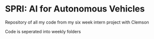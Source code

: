 # SPRI: AI for Autonomous Vehicles
Repository of all my code from my six week intern project with Clemson 

Code is seperated into weekly folders
